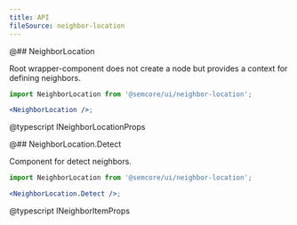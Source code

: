 ```yaml
---
title: API
fileSource: neighbor-location
---
```


@## NeighborLocation

Root wrapper-component does not create a node but provides a context for defining neighbors.

```jsx
import NeighborLocation from '@semcore/ui/neighbor-location';

<NeighborLocation />;
```

@typescript INeighborLocationProps

@## NeighborLocation.Detect

Component for detect neighbors.

```jsx
import NeighborLocation from '@semcore/ui/neighbor-location';

<NeighborLocation.Detect />;
```

@typescript INeighborItemProps
